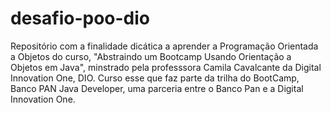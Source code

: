 # desafio-poo-dio
Repositório com a finalidade dicática a aprender a Programação Orientada a Objetos do curso, 
"Abstraindo um Bootcamp Usando Orientação a Objetos em Java", minstrado pela professsora 
Camila Cavalcante da Digital Innovation One, DIO. Curso esse que faz parte da trilha do BootCamp, Banco PAN Java Developer, 
uma parceria entre o Banco Pan e a Digital Innovation One. 
